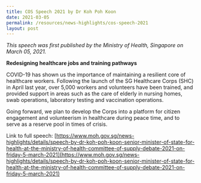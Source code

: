```yaml
---
title: COS Speech 2021 by Dr Koh Poh Koon
date: 2021-03-05
permalink: /resources/news-highlights/cos-speech-2021
layout: post
---
```

*This speech was first published by the Ministry of Health, Singapore on March 05, 2021.*

**Redesigning healthcare jobs and training pathways**

COVID-19 has shown us the importance of maintaining a resilient core of healthcare workers. Following the launch of the SG Healthcare Corps (SHC) in April last year, over 5,000 workers and volunteers have been trained, and provided support in areas such as the care of elderly in nursing homes, swab operations, laboratory testing and vaccination operations.

Going forward, we plan to develop the Corps into a platform for citizen engagement and volunteerism in healthcare during peace time, and to serve as a reserve pool in times of crisis.

Link to full speech: [https://www.moh.gov.sg/news-highlights/details/speech-by-dr-koh-poh-koon-senior-minister-of-state-for-health-at-the-ministry-of-health-committee-of-supply-debate-2021-on-friday-5-march-2021](https://www.moh.gov.sg/news-highlights/details/speech-by-dr-koh-poh-koon-senior-minister-of-state-for-health-at-the-ministry-of-health-committee-of-supply-debate-2021-on-friday-5-march-2021)